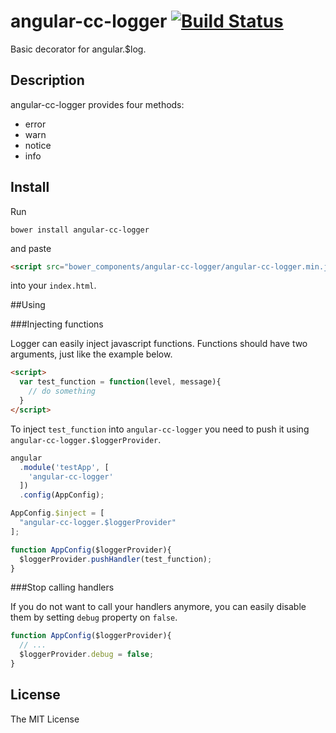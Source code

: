 # angular-cc-logger [![Build Status](https://travis-ci.org/mnitschke/angular-cc-logger.svg?branch=master)](https://travis-ci.org/mnitschke/angular-cc-logger)

Basic decorator for angular.$log.

## Description

angular-cc-logger provides four methods:
- error
- warn
- notice
- info

## Install
Run

`
bower install angular-cc-logger
`

and paste
```html
<script src="bower_components/angular-cc-logger/angular-cc-logger.min.js"></script>
```
into your `index.html`.

##Using

###Injecting functions

Logger can easily inject javascript functions. Functions should have two arguments, just like the example below.
```html
<script>
  var test_function = function(level, message){
    // do something
  }
</script>
```
To inject `test_function` into `angular-cc-logger` you need to push it using `angular-cc-logger.$loggerProvider`.
```js
angular
  .module('testApp', [
    'angular-cc-logger'
  ])
  .config(AppConfig);

AppConfig.$inject = [
  "angular-cc-logger.$loggerProvider"
];

function AppConfig($loggerProvider){
  $loggerProvider.pushHandler(test_function);
}
```
###Stop calling handlers

If you do not want to call your handlers anymore, you can easily disable them by setting `debug` property on `false`.
```js
function AppConfig($loggerProvider){
  // ...
  $loggerProvider.debug = false;
}
```

## License
The MIT License